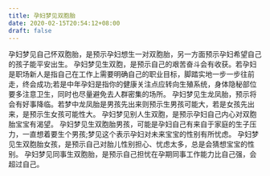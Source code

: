 ```yaml
---
title: 孕妇梦见双胞胎
date: 2020-02-15T20:54:12+08:00
draft: false
---
```


孕妇梦见自己怀双胞胎，是预示孕妇想生一对双胞胎，另一方面预示孕妇希望自己的孩子能平安出生。
孕妇梦见生双胞，是预示自己的艰苦奋斗会有收获。若孕妇是职场新人是指自己在工作上需要明确自己的职业目标，脚踏实地一步一步往前走，终会成功;若是中年孕妇是指你的健康关注点应转向生殖系统，身体隐秘部位要多注意卫生，同时也尽量避免去人群密集的场所。
孕妇梦见生龙凤胎，预示将会有好事降临。若梦中龙凤胎是男孩先出来则预示生男孩可能大，若是女孩先出来，是预示生女孩可能性大。
孕妇梦见别人生双胞，是预示孕妇自己内心对双胞胎宝宝有渴望。
孕妇梦见生双胞胎男孩，可能是孕妇自己有来自于家庭的生子压力，一直想着要生个男孩;梦见这个表示孕妇对未来宝宝的性别有所忧虑。
孕妇梦见生双胞胎女孩，是预示自己对胎儿性别担心、忧虑太多，总是会猜想宝宝的性别。
孕妇梦见同事生双胞胎，是预示自己担忧在孕期同事工作能力比自己强，会超过自己。
